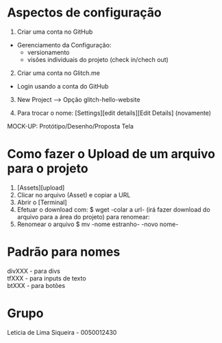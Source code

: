 # Aspectos de configuração

1. Criar uma conta no GitHub

- Gerenciamento da Configuração:
  - versionamento
  - visões individuais do projeto (check in/chech out)

2. Criar uma conta no Glitch.me

- Login usando a conta do GitHub

3. New Project --> Opção glitch-hello-website

4. Para trocar o nome: [Settings][edit details][Edit Details] (novamente)

MOCK-UP: Protótipo/Desenho/Proposta Tela

# Como fazer o Upload de um arquivo para o projeto

1. [Assets][upload]
2. Clicar no arquivo (Asset) e copiar a URL
3. Abrir o [Terminal]
4. Efetuar o download com:
   $ wget -colar a url- (irá fazer download do arquivo para a área do projeto)
   para renomear:
5. Renomear o arquivo
   $ mv -nome estranho- -novo nome-

# Padrão para nomes

divXXX - para divs <br/>
tfXXX - para inputs de texto <br/>
btXXX - para botões <br/>

# Grupo

Leticia de Lima Siqueira - 0050012430
